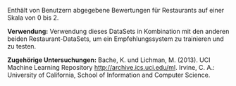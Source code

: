 Enthält von Benutzern abgegebene Bewertungen für Restaurants auf einer Skala von 0 bis 2.<p> </p><b>Verwendung:</b> Verwendung dieses DataSets in Kombination mit den anderen beiden Restaurant-DataSets, um ein Empfehlungssystem zu trainieren und zu testen. <p> </p><b>Zugehörige Untersuchungen:</b> Bache, K. und Lichman, M. (2013). UCI Machine Learning Repository <a href="http://archive.ics.uci.edu/ml">http://archive.ics.uci.edu/ml</a>. Irvine, C. A.: University of California, School of Information and Computer Science.

<!---HONumber=July15_HO1-->